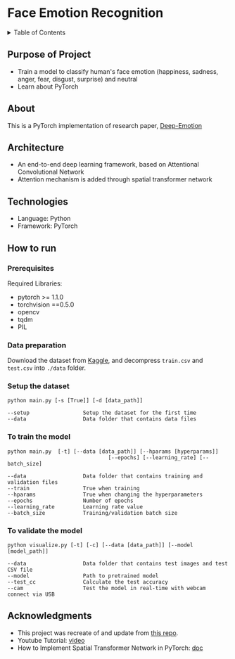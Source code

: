 # Face Emotion Recognition

<details>
  <summary>Table of Contents</summary>
  <ol>
    <li><a href="#purpose-of-project">Purpose of Project</a></li>
    <li><a href="#about">About</a></li>
    <li><a href="#architecture">Architecture</a></li>
    <li><a href="#technologies">Technologies</a></li>
    <li><a href="#how-to-run">How to run</a></li>
    <li><a href="#acknowledgments">Acknowledgments</a></li>
  </ol>
</details>

## Purpose of Project

* Train a model to classify human's face emotion (happiness, sadness, anger, fear, disgust, surprise) and neutral
* Learn about PyTorch

## About

This is a PyTorch implementation of research paper, [Deep-Emotion](https://arxiv.org/abs/1902.01019)

## Architecture

* An end-to-end deep learning framework, based on Attentional Convolutional Network
* Attention mechanism is added through spatial transformer network


## Technologies

* Language: Python
* Framework: PyTorch

## How to run

### Prerequisites

Required Libraries:
* pytorch >= 1.1.0
* torchvision ==0.5.0
* opencv
* tqdm
* PIL

### Data preparation

Download the dataset from [Kaggle](https://www.kaggle.com/c/challenges-in-representation-learning-facial-expression-recognition-challenge/data), and decompress ```train.csv``` and ```test.csv``` into ```./data``` folder.

### Setup the dataset
```
python main.py [-s [True]] [-d [data_path]]

--setup                 Setup the dataset for the first time
--data                  Data folder that contains data files
```

### To train the model
```
python main.py  [-t] [--data [data_path]] [--hparams [hyperparams]]
                                [--epochs] [--learning_rate] [--batch_size]

--data                  Data folder that contains training and validation files
--train                 True when training
--hparams               True when changing the hyperparameters
--epochs                Number of epochs
--learning_rate         Learning rate value
--batch_size            Training/validation batch size
```

### To validate the model
```
python visualize.py [-t] [-c] [--data [data_path]] [--model [model_path]]

--data                  Data folder that contains test images and test CSV file
--model                 Path to pretrained model
--test_cc               Calculate the test accuracy
--cam                   Test the model in real-time with webcam connect via USB
```

## Acknowledgments

* This project was recreate of and update from [this repo](https://github.com/omarsayed7/Deep-Emotion).
* Youtube Tutorial: [video](https://www.youtube.com/watch?v=yN7qfBhfGqs)
* How to Implement Spatial Transformer Network in PyTorch: [doc](https://pytorch.org/tutorials/intermediate/spatial_transformer_tutorial.html)
